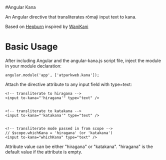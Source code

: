 #Angular Kana

An Angular directive that transliterates rōmaji input text to kana.

Based on [Hepburn](https://github.com/lovell/hepburn) inspired by [WaniKani](http://wanikani.com)

# Basic Usage

After including Angular and the angular-kana.js script file, inject the module in your
module declaration:

    angular.module('app', ['atparkweb.kana']);

Attach the directive attribute to any input field with type=text:

    <!-- transliterate to hiragana -->
    <input to-kana="'hiragana'" type="text" />


    <!-- transliterate to katakana -->
    <input to-kana="'katakana'" type="text" />


    <!-- transliterate mode passed in from scope -->
    // $scope.whichKana = 'hiragana' (or 'katakana')
    <input to-kana="whichKana" type="text" />


Attribute value can be either "hiragana" or "katakana". "hiragana" is the default value if the attribute is empty.

